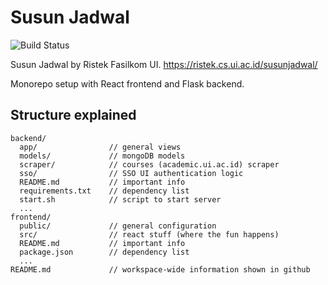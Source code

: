 # Susun Jadwal
[//]: # (TODO: Implement actual CI)
![Build Status](https://raw.githubusercontent.com/dwyl/repo-badges/master/svg/build-passing.svg)

Susun Jadwal by Ristek Fasilkom UI. https://ristek.cs.ui.ac.id/susunjadwal/

Monorepo setup with React frontend and Flask backend.

## Structure explained
```
backend/
  app/                // general views
  models/             // mongoDB models
  scraper/            // courses (academic.ui.ac.id) scraper
  sso/                // SSO UI authentication logic
  README.md           // important info
  requirements.txt    // dependency list
  start.sh            // script to start server
  ...
frontend/
  public/             // general configuration
  src/                // react stuff (where the fun happens)
  README.md           // important info
  package.json        // dependency list
  ...
README.md             // workspace-wide information shown in github
```
